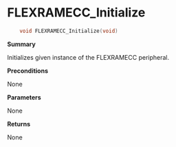 # FLEXRAMECC_Initialize

```c
    void FLEXRAMECC_Initialize(void)
```

**Summary**

 Initializes given instance of the FLEXRAMECC peripheral.

**Preconditions**

 None

**Parameters**

 None

**Returns**

 None
